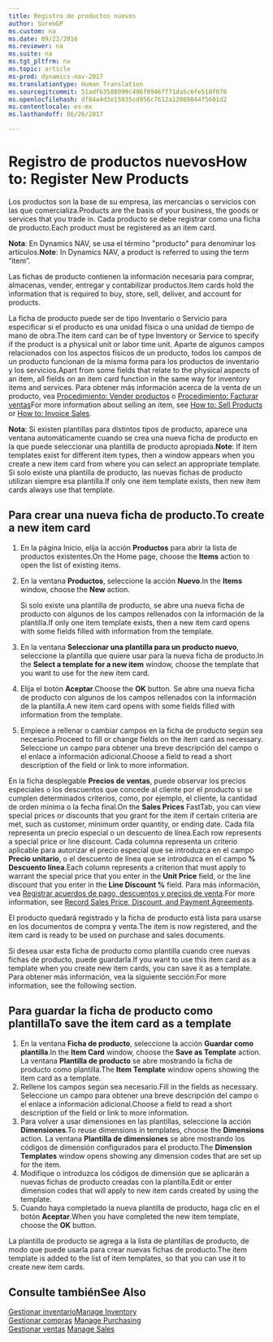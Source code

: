 ```yaml
---
title: Registro de productos nuevos
author: SorenGP
ms.custom: na
ms.date: 09/22/2016
ms.reviewer: na
ms.suite: na
ms.tgt_pltfrm: na
ms.topic: article
ms-prod: dynamics-nav-2017
ms.translationtype: Human Translation
ms.sourcegitcommit: 51adfb3588099c496f0946ff71da5c6fe518f070
ms.openlocfilehash: df84a4d3e15035cd956c7612a12069844f5601d2
ms.contentlocale: es-mx
ms.lasthandoff: 06/26/2017

---
```


# <a name="how-to-register-new-products"></a><span data-ttu-id="9d843-102">Registro de productos nuevos</span><span class="sxs-lookup"><span data-stu-id="9d843-102">How to: Register New Products</span></span>

<span data-ttu-id="9d843-103">Los productos son la base de su empresa, las mercancías o servicios con las que comercializa.</span><span class="sxs-lookup"><span data-stu-id="9d843-103">Products are the basis of your business, the goods or services that you trade in.</span></span> <span data-ttu-id="9d843-104">Cada producto se debe registrar como una ficha de producto.</span><span class="sxs-lookup"><span data-stu-id="9d843-104">Each product must be registered as an item card.</span></span>

<span data-ttu-id="9d843-105">**Nota**: En Dynamics NAV, se usa el término "producto" para denominar los artículos.</span><span class="sxs-lookup"><span data-stu-id="9d843-105">**Note**: In Dynamics NAV, a product is referred to using the term “item”.</span></span>

<span data-ttu-id="9d843-106">Las fichas de producto contienen la información necesaria para comprar, almacenas, vender, entregar y contabilizar productos.</span><span class="sxs-lookup"><span data-stu-id="9d843-106">Item cards hold the information that is required to buy, store, sell, deliver, and account for products.</span></span>

<span data-ttu-id="9d843-107">La ficha de producto puede ser de tipo Inventario o Servicio para especificar si el producto es una unidad física o una unidad de tiempo de mano de obra.</span><span class="sxs-lookup"><span data-stu-id="9d843-107">The item card can be of type Inventory or Service to specify if the product is a physical unit or labor time unit.</span></span> <span data-ttu-id="9d843-108">Aparte de algunos campos relacionados con los aspectos físicos de un producto, todos los campos de un producto funcionan de la misma forma para los productos de inventario y los servicios.</span><span class="sxs-lookup"><span data-stu-id="9d843-108">Apart from some fields that relate to the physical aspects of an item, all fields on an item card function in the same way for inventory items and services.</span></span> <span data-ttu-id="9d843-109">Para obtener más información acerca de la venta de un producto, vea [Procedimiento: Vender productos](sales-how-sell-products.md) o [Procedimiento: Facturar ventas](sales-how-invoice-sales.md)</span><span class="sxs-lookup"><span data-stu-id="9d843-109">For more information about selling an item, see [How to: Sell Products](sales-how-sell-products.md) or [How to: Invoice Sales](sales-how-invoice-sales.md).</span></span>

<span data-ttu-id="9d843-110">**Nota**: Si existen plantillas para distintos tipos de producto, aparece una ventana automáticamente cuando se crea una nueva ficha de producto en la que puede seleccionar una plantilla de producto apropiada.</span><span class="sxs-lookup"><span data-stu-id="9d843-110">**Note**: If item templates exist for different item types, then a window appears when you create a new item card from where you can select an appropriate template.</span></span> <span data-ttu-id="9d843-111">Si solo existe una plantilla de producto, las nuevas fichas de producto utilizan siempre esa plantilla.</span><span class="sxs-lookup"><span data-stu-id="9d843-111">If only one item template exists, then new item cards always use that template.</span></span>

## <a name="to-create-a-new-item-card"></a><span data-ttu-id="9d843-112">Para crear una nueva ficha de producto.</span><span class="sxs-lookup"><span data-stu-id="9d843-112">To create a new item card</span></span>
1. <span data-ttu-id="9d843-113">En la página Inicio, elija la acción **Productos** para abrir la lista de productos existentes.</span><span class="sxs-lookup"><span data-stu-id="9d843-113">On the Home page, choose the **Items** action to open the list of existing items.</span></span>  
2. <span data-ttu-id="9d843-114">En la ventana **Productos**, seleccione la acción **Nuevo**.</span><span class="sxs-lookup"><span data-stu-id="9d843-114">In the **Items** window, choose the **New** action.</span></span>

    <span data-ttu-id="9d843-115">Si solo existe una plantilla de producto, se abre una nueva ficha de producto con algunos de los campos rellenados con la información de la plantilla.</span><span class="sxs-lookup"><span data-stu-id="9d843-115">If only one item template exists, then a new item card opens with some fields filled with information from the template.</span></span>
3. <span data-ttu-id="9d843-116">En la ventana **Seleccionar una plantilla para un producto nuevo**, seleccione la plantilla que quiere usar para la nueva ficha de producto.</span><span class="sxs-lookup"><span data-stu-id="9d843-116">In the **Select a template for a new item** window, choose the template that you want to use for the new item card.</span></span>
4. <span data-ttu-id="9d843-117">Elija el botón **Aceptar**.</span><span class="sxs-lookup"><span data-stu-id="9d843-117">Choose the **OK** button.</span></span> <span data-ttu-id="9d843-118">Se abre una nueva ficha de producto con algunos de los campos rellenados con la información de la plantilla.</span><span class="sxs-lookup"><span data-stu-id="9d843-118">A new item card opens with some fields filled with information from the template.</span></span>
5. <span data-ttu-id="9d843-119">Empiece a rellenar o cambiar campos en la ficha de producto según sea necesario.</span><span class="sxs-lookup"><span data-stu-id="9d843-119">Proceed to fill or change fields on the item card as necessary.</span></span> <span data-ttu-id="9d843-120">Seleccione un campo para obtener una breve descripción del campo o el enlace a información adicional.</span><span class="sxs-lookup"><span data-stu-id="9d843-120">Choose a field to read a short description of the field or link to more information.</span></span>

<span data-ttu-id="9d843-121">En la ficha desplegable **Precios de ventas**, puede observar los precios especiales o los descuentos que concede al cliente por el producto si se cumplen determinados criterios, como, por ejemplo, el cliente, la cantidad de orden mínima o la fecha final.</span><span class="sxs-lookup"><span data-stu-id="9d843-121">On the **Sales Prices** FastTab, you can view special prices or discounts that you grant for the item if certain criteria are met, such as customer, minimum order quantity, or ending date.</span></span> <span data-ttu-id="9d843-122">Cada fila representa un precio especial o un descuento de línea.</span><span class="sxs-lookup"><span data-stu-id="9d843-122">Each row represents a special price or line discount.</span></span> <span data-ttu-id="9d843-123">Cada columna representa un criterio aplicable para autorizar el precio especial que se introduzca en el campo **Precio unitario**, o el descuento de línea que se introduzca en el campo **% Descuento línea**.</span><span class="sxs-lookup"><span data-stu-id="9d843-123">Each column represents a criterion that must apply to warrant the special price that you enter in the **Unit Price** field, or the line discount that you enter in the **Line Discount %** field.</span></span> <span data-ttu-id="9d843-124">Para más información, vea [Registrar acuerdos de pago, descuentos y precios de venta](sales-how-record-sales-price-discount-payment-agreements.md).</span><span class="sxs-lookup"><span data-stu-id="9d843-124">For more information, see [Record Sales Price, Discount, and Payment Agreements](sales-how-record-sales-price-discount-payment-agreements.md).</span></span>

<span data-ttu-id="9d843-125">El producto quedará registrado y la ficha de producto está lista para usarse en los documentos de compra y venta.</span><span class="sxs-lookup"><span data-stu-id="9d843-125">The item is now registered, and the item card is ready to be used on purchase and sales documents.</span></span>

<span data-ttu-id="9d843-126">Si desea usar esta ficha de producto como plantilla cuando cree nuevas fichas de producto, puede guardarla.</span><span class="sxs-lookup"><span data-stu-id="9d843-126">If you want to use this item card as a template when you create new item cards, you can save it as a template.</span></span> <span data-ttu-id="9d843-127">Para obtener más información, vea la siguiente sección:</span><span class="sxs-lookup"><span data-stu-id="9d843-127">For more information, see the following section.</span></span>

## <a name="to-save-the-item-card-as-a-template"></a><span data-ttu-id="9d843-128">Para guardar la ficha de producto como plantilla</span><span class="sxs-lookup"><span data-stu-id="9d843-128">To save the item card as a template</span></span>
1. <span data-ttu-id="9d843-129">En la ventana **Ficha de producto**, seleccione la acción **Guardar como plantilla**.</span><span class="sxs-lookup"><span data-stu-id="9d843-129">In the **Item Card** window, choose the **Save as Template** action.</span></span> <span data-ttu-id="9d843-130">La ventana **Plantilla de producto** se abre mostrando la ficha de producto como plantilla.</span><span class="sxs-lookup"><span data-stu-id="9d843-130">The **Item Template** window opens showing the item card as a template.</span></span>
2. <span data-ttu-id="9d843-131">Rellene los campos según sea necesario.</span><span class="sxs-lookup"><span data-stu-id="9d843-131">Fill in the fields as necessary.</span></span> <span data-ttu-id="9d843-132">Seleccione un campo para obtener una breve descripción del campo o el enlace a información adicional.</span><span class="sxs-lookup"><span data-stu-id="9d843-132">Choose a field to read a short description of the field or link to more information.</span></span>
3. <span data-ttu-id="9d843-133">Para volver a usar dimensiones en las plantillas, seleccione la acción **Dimensiones**.</span><span class="sxs-lookup"><span data-stu-id="9d843-133">To reuse dimensions in templates, choose the **Dimensions** action.</span></span> <span data-ttu-id="9d843-134">La ventana **Plantilla de dimensiones** se abre mostrando los códigos de dimensión configurados para el producto.</span><span class="sxs-lookup"><span data-stu-id="9d843-134">The **Dimension Templates** window opens showing any dimension codes that are set up for the item.</span></span>
4. <span data-ttu-id="9d843-135">Modifique o introduzca los códigos de dimensión que se aplicarán a nuevas fichas de producto creadas con la plantilla.</span><span class="sxs-lookup"><span data-stu-id="9d843-135">Edit or enter dimension codes that will apply to new item cards created by using the template.</span></span>
5. <span data-ttu-id="9d843-136">Cuando haya completado la nueva plantilla de producto, haga clic en el botón **Aceptar**.</span><span class="sxs-lookup"><span data-stu-id="9d843-136">When you have completed the new item template, choose the **OK** button.</span></span>

<span data-ttu-id="9d843-137">La plantilla de producto se agrega a la lista de plantillas de producto, de modo que puede usarla para crear nuevas fichas de producto.</span><span class="sxs-lookup"><span data-stu-id="9d843-137">The item template is added to the list of item templates, so that you can use it to create new item cards.</span></span>

## <a name="see-also"></a><span data-ttu-id="9d843-138">Consulte también</span><span class="sxs-lookup"><span data-stu-id="9d843-138">See Also</span></span>
  [<span data-ttu-id="9d843-139">Gestionar inventario</span><span class="sxs-lookup"><span data-stu-id="9d843-139">Manage Inventory</span></span>](inventory-manage-inventory.md)  
<span data-ttu-id="9d843-140">  [Gestionar compras](purchasing-manage-purchasing.md)</span><span class="sxs-lookup"><span data-stu-id="9d843-140">  [Manage Purchasing](purchasing-manage-purchasing.md)</span></span>  
<span data-ttu-id="9d843-141">  [Gestionar ventas](sales-manage-sales.md)</span><span class="sxs-lookup"><span data-stu-id="9d843-141">  [Manage Sales](sales-manage-sales.md)</span></span>

